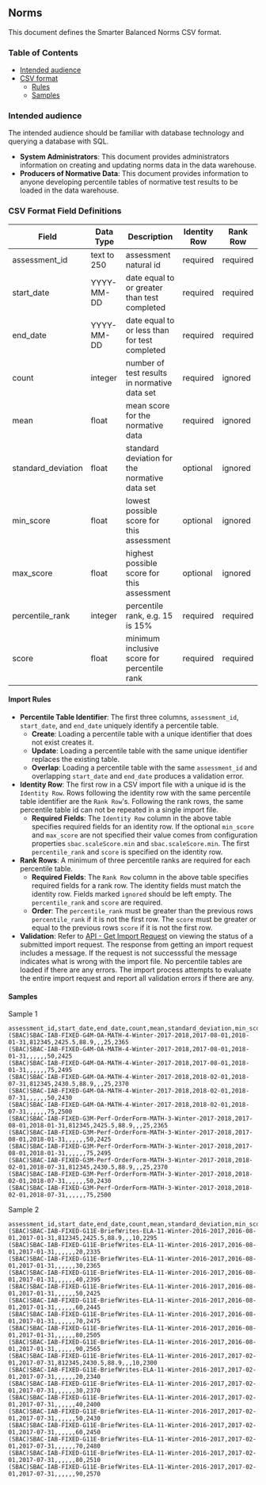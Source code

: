 ## Norms
This document defines the Smarter Balanced Norms CSV format.

### Table of Contents

* [Intended audience](#intended-audience)
* [CSV format](#csv-format)
    * [Rules](#import-rules)
    * [Samples](#samples)

### Intended audience
The intended audience should be familiar with database technology and querying a database with SQL.
- **System Administrators**: This document provides administrators information on creating and updating norms data in the data warehouse.
- **Producers of Normative Data**: This document provides information to anyone developing percentile tables of normative test results to be loaded in the data warehouse.

### CSV Format Field Definitions

| Field               | Data Type       | Description                                     | Identity Row | Rank Row |
|---------------------|-----------------|-------------------------------------------------|--------------|----------|
| assessment_id       | text to 250     | assessment natural id                           | required     | required |
| start_date          | YYYY-MM-DD      | date equal to or greater than test completed    | required     | required |
| end_date            | YYYY-MM-DD      | date equal to or less than for test completed   | required     | required |
| count               | integer         | number of test results in normative data set    | required     | ignored  |
| mean                | float           | mean score for the normative data               | required     | ignored  |
| standard_deviation  | float           | standard deviation for the normative data set   | optional     | ignored  |
| min_score           | float           | lowest possible score for this assessment       | optional     | ignored  |
| max_score           | float           | highest possible score for this assessment      | optional     | ignored  |
| percentile_rank     | integer         | percentile rank, e.g. 15 is 15%                 | required     | required |
| score               | float           | minimum inclusive score for percentile rank     | required     | required |

#### Import Rules
- **Percentile Table Identifier**: The first three columns, `assessment_id`, `start_date`, and `end_date` uniquely identify a percentile table.
  - **Create**: Loading a percentile table with a unique identifier that does not exist creates it.
  - **Update**: Loading a percentile table with the same unique identifier replaces the existing table.
  - **Overlap**: Loading a percentile table with the same `assessment_id` and overlapping `start_date` and `end_date` produces a validation error.
- **Identity Row**: The first row in a CSV import file with a unique id is the `Identity Row`.  Rows following the identity row with the same percentile table identifier are the `Rank Row`'s.  Following the rank rows, the same percentile table id can not be repeated in a single import file.
  - **Required Fields**: The `Identity Row` column in the above table specifies required fields for an identity row. If the optional `min_score` and `max_score` are not specified their value comes from configuration properties `sbac.scaleScore.min` and `sbac.scaleScore.min`. The first `percentile_rank` and `score` is specified on the identity row.
- **Rank Rows**: A minimum of three percentile ranks are required for each percentile table.
  - **Required Fields**: The `Rank Row` column in the above table specifies required fields for a rank row. The identity fields must match the identity row.  Fields marked `ignored` should be left empty.  The `percentile_rank` and `score` are required.
  - **Order**: The `percentile_rank` must be greater than the previous rows `percentile_rank` if it is not the first row.  The `score` must be greater or equal to the previous rows `score` if it is not the first row.
- **Validation**: Refer to [API - Get Import Request](API.md#get-import-request) on viewing the status of a submitted import request.  The response from getting an import request includes a message.  If the request is not successsful the message indicates what is wrong with the import file. No percentile tables are loaded if there are any errors.  The import process attempts to evaluate the entire import request and report all validation errors if there are any.

                                                                                                                                                                          
#### Samples
Sample 1
```csv
assessment_id,start_date,end_date,count,mean,standard_deviation,min_score,max_score,percentile_rank,score
(SBAC)SBAC-IAB-FIXED-G4M-OA-MATH-4-Winter-2017-2018,2017-08-01,2018-01-31,812345,2425.5,88.9,,,25,2365
(SBAC)SBAC-IAB-FIXED-G4M-OA-MATH-4-Winter-2017-2018,2017-08-01,2018-01-31,,,,,,50,2425
(SBAC)SBAC-IAB-FIXED-G4M-OA-MATH-4-Winter-2017-2018,2017-08-01,2018-01-31,,,,,,75,2495
(SBAC)SBAC-IAB-FIXED-G4M-OA-MATH-4-Winter-2017-2018,2018-02-01,2018-07-31,812345,2430.5,88.9,,,25,2370
(SBAC)SBAC-IAB-FIXED-G4M-OA-MATH-4-Winter-2017-2018,2018-02-01,2018-07-31,,,,,,50,2430
(SBAC)SBAC-IAB-FIXED-G4M-OA-MATH-4-Winter-2017-2018,2018-02-01,2018-07-31,,,,,,75,2500
(SBAC)SBAC-IAB-FIXED-G3M-Perf-OrderForm-MATH-3-Winter-2017-2018,2017-08-01,2018-01-31,812345,2425.5,88.9,,,25,2365
(SBAC)SBAC-IAB-FIXED-G3M-Perf-OrderForm-MATH-3-Winter-2017-2018,2017-08-01,2018-01-31,,,,,,50,2425
(SBAC)SBAC-IAB-FIXED-G3M-Perf-OrderForm-MATH-3-Winter-2017-2018,2017-08-01,2018-01-31,,,,,,75,2495
(SBAC)SBAC-IAB-FIXED-G3M-Perf-OrderForm-MATH-3-Winter-2017-2018,2018-02-01,2018-07-31,812345,2430.5,88.9,,,25,2370
(SBAC)SBAC-IAB-FIXED-G3M-Perf-OrderForm-MATH-3-Winter-2017-2018,2018-02-01,2018-07-31,,,,,,50,2430
(SBAC)SBAC-IAB-FIXED-G3M-Perf-OrderForm-MATH-3-Winter-2017-2018,2018-02-01,2018-07-31,,,,,,75,2500
```

Sample 2
```csv
assessment_id,start_date,end_date,count,mean,standard_deviation,min_score,max_score,percentile_rank,score
(SBAC)SBAC-IAB-FIXED-G11E-BriefWrites-ELA-11-Winter-2016-2017,2016-08-01,2017-01-31,812345,2425.5,88.9,,,10,2295
(SBAC)SBAC-IAB-FIXED-G11E-BriefWrites-ELA-11-Winter-2016-2017,2016-08-01,2017-01-31,,,,,,20,2335
(SBAC)SBAC-IAB-FIXED-G11E-BriefWrites-ELA-11-Winter-2016-2017,2016-08-01,2017-01-31,,,,,,30,2365
(SBAC)SBAC-IAB-FIXED-G11E-BriefWrites-ELA-11-Winter-2016-2017,2016-08-01,2017-01-31,,,,,,40,2395
(SBAC)SBAC-IAB-FIXED-G11E-BriefWrites-ELA-11-Winter-2016-2017,2016-08-01,2017-01-31,,,,,,50,2425
(SBAC)SBAC-IAB-FIXED-G11E-BriefWrites-ELA-11-Winter-2016-2017,2016-08-01,2017-01-31,,,,,,60,2445
(SBAC)SBAC-IAB-FIXED-G11E-BriefWrites-ELA-11-Winter-2016-2017,2016-08-01,2017-01-31,,,,,,70,2475
(SBAC)SBAC-IAB-FIXED-G11E-BriefWrites-ELA-11-Winter-2016-2017,2016-08-01,2017-01-31,,,,,,80,2505
(SBAC)SBAC-IAB-FIXED-G11E-BriefWrites-ELA-11-Winter-2016-2017,2016-08-01,2017-01-31,,,,,,90,2565
(SBAC)SBAC-IAB-FIXED-G11E-BriefWrites-ELA-11-Winter-2016-2017,2017-02-01,2017-07-31,812345,2430.5,88.9,,,10,2300
(SBAC)SBAC-IAB-FIXED-G11E-BriefWrites-ELA-11-Winter-2016-2017,2017-02-01,2017-07-31,,,,,,20,2340
(SBAC)SBAC-IAB-FIXED-G11E-BriefWrites-ELA-11-Winter-2016-2017,2017-02-01,2017-07-31,,,,,,30,2370
(SBAC)SBAC-IAB-FIXED-G11E-BriefWrites-ELA-11-Winter-2016-2017,2017-02-01,2017-07-31,,,,,,40,2400
(SBAC)SBAC-IAB-FIXED-G11E-BriefWrites-ELA-11-Winter-2016-2017,2017-02-01,2017-07-31,,,,,,50,2430
(SBAC)SBAC-IAB-FIXED-G11E-BriefWrites-ELA-11-Winter-2016-2017,2017-02-01,2017-07-31,,,,,,60,2450
(SBAC)SBAC-IAB-FIXED-G11E-BriefWrites-ELA-11-Winter-2016-2017,2017-02-01,2017-07-31,,,,,,70,2480
(SBAC)SBAC-IAB-FIXED-G11E-BriefWrites-ELA-11-Winter-2016-2017,2017-02-01,2017-07-31,,,,,,80,2510
(SBAC)SBAC-IAB-FIXED-G11E-BriefWrites-ELA-11-Winter-2016-2017,2017-02-01,2017-07-31,,,,,,90,2570
```